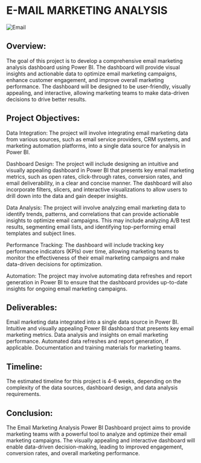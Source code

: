 # **E-MAIL MARKETING ANALYSIS**

![Email](https://user-images.githubusercontent.com/130853849/232535382-f926f01d-5a7e-420d-878f-8957c93eaf89.png)


## **Overview:**
The goal of this project is to develop a comprehensive email marketing analysis dashboard using Power BI. The dashboard will provide visual insights and actionable data to optimize email marketing campaigns, enhance customer engagement, and improve overall marketing performance. The dashboard will be designed to be user-friendly, visually appealing, and interactive, allowing marketing teams to make data-driven decisions to drive better results.

## **Project Objectives:**
Data Integration: The project will involve integrating email marketing data from various sources, such as email service providers, CRM systems, and marketing automation platforms, into a single data source for analysis in Power BI.

Dashboard Design: The project will include designing an intuitive and visually appealing dashboard in Power BI that presents key email marketing metrics, such as open rates, click-through rates, conversion rates, and email deliverability, in a clear and concise manner. The dashboard will also incorporate filters, slicers, and interactive visualizations to allow users to drill down into the data and gain deeper insights.

Data Analysis: The project will involve analyzing email marketing data to identify trends, patterns, and correlations that can provide actionable insights to optimize email campaigns. This may include analyzing A/B test results, segmenting email lists, and identifying top-performing email templates and subject lines.

Performance Tracking: The dashboard will include tracking key performance indicators (KPIs) over time, allowing marketing teams to monitor the effectiveness of their email marketing campaigns and make data-driven decisions for optimization.

Automation: The project may involve automating data refreshes and report generation in Power BI to ensure that the dashboard provides up-to-date insights for ongoing email marketing campaigns.

## **Deliverables:**
Email marketing data integrated into a single data source in Power BI.
Intuitive and visually appealing Power BI dashboard that presents key email marketing metrics.
Data analysis and insights on email marketing performance.
Automated data refreshes and report generation, if applicable.
Documentation and training materials for marketing teams.

## **Timeline:**
The estimated timeline for this project is 4-6 weeks, depending on the complexity of the data sources, dashboard design, and data analysis requirements.

## **Conclusion:**
The Email Marketing Analysis Power BI Dashboard project aims to provide marketing teams with a powerful tool to analyze and optimize their email marketing campaigns. The visually appealing and interactive dashboard will enable data-driven decision-making, leading to improved engagement, conversion rates, and overall marketing performance.
